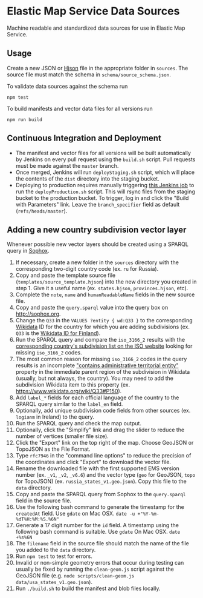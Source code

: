 # Elastic Map Service Data Sources

Machine readable and standardized data sources for use in Elastic Map Service.

## Usage

Create a new JSON or [Hjson](http://hjson.org) file in the appropriate folder in `sources`. The source file must match the schema in `schema/source_schema.json`.

To validate data sources against the schema run

```node
npm test
```

To build manifests and vector data files for all versions run

```node
npm run build
```

## Continuous Integration and Deployment

- The manifest and vector files for all versions will be built automatically by Jenkins on every pull request using the `build.sh` script. Pull requests must be made against the `master` branch. 
- Once merged, Jenkins will run `deployStaging.sh` script, which will place the contents of the `dist` directory into the staging bucket.
- Deploying to production requires manually triggering [this Jenkins job](https://kibana-ci.elastic.co/job/elastic+ems-file-service+deploy/) to run the `deployProduction.sh` script. This will rsync files from the staging bucket to the production bucket. To trigger, log in and click the "Build with Parameters" link. Leave the `branch_specifier` field as default (`refs/heads/master`).

## Adding a new country subdivision vector layer

Whenever possible new vector layers should be created using a SPARQL query in [Sophox](http://sophox.org). 

1. If necessary, create a new folder in the `sources` directory with the corresponding two-digit country code (ex. `ru` for Russia).
2. Copy and paste the template source file (`templates/source_template.hjson`) into the new directory you created in step 1. Give it a useful name (ex. `states.hjson`, `provinces.hjson`, etc).
3. Complete the `note`, `name` and `humanReadableName` fields in the new source file.
4. Copy and paste the `query.sparql` value into the query box on http://sophox.org. 
5. Change the `Q33` in the `VALUES ?entity { wd:Q33 }` to the corresponding [Wikidata](https://www.wikidata.org) ID for the country for which you are adding subdivisions (ex. `Q33` is the [Wikidata ID for Finland](https://www.wikidata.org/wiki/Q33)).
6. Run the SPARQL query and compare the `iso_3166_2` results with the [corresponding country's subdivision list on the ISO website](https://www.iso.org/obp/ui/#search) looking for missing `iso_3166_2` codes.
7. The most common reason for missing `iso_3166_2` codes in the query results is an incomplete ["contains administrative territorial entity"](https://www.wikidata.org/wiki/Property:P150) property in the immediate parent region of the subdivision in Wikidata (usually, but not always, the country). You may need to add the subdivision Wikidata item to this property (ex. https://www.wikidata.org/wiki/Q33#P150).
8. Add `label_*` fields for each official language of the country to the SPARQL query similar to the `label_en` field.
9. Optionally, add unique subdivision code fields from other sources (ex. `logianm` in Ireland) to the query.
10. Run the SPARQL query and check the map output.
11. Optionally, click the "Simplify" link and drag the slider to reduce the number of vertices (smaller file size). 
12. Click the "Export" link on the top right of the map. Choose GeoJSON or TopoJSON as the File Format. 
13. Type `rfc7946` in the "command line options" to reduce the precision of the coordinates and click "Export" to download the vector file.
14. Rename the downloaded file with the first supported EMS version number (ex. `_v1`, `_v2`, `_v6.6`) and the vector type (`geo` for GeoJSON, `topo` for TopoJSON) (ex. `russia_states_v1.geo.json`). Copy this file to the `data` directory. 
15. Copy and paste the SPARQL query from Sophox to the `query.sparql` field in the source file.
16. Use the following bash command to generate the timestamp for the `createdAt` field. Use `gdate` on Mac OSX.
`date -u +"%Y-%m-%dT%H:%M:%S.%6N"`
17. Generate a 17 digit number for the `id` field. A timestamp using the following bash command is suitable. Use `gdate` On Mac OSX. 
`date +%s%6N` 
18. The `filename` field in the source file should match the name of the file you added to the `data` directory.
19. Run `npm test` to test for errors.
20. Invalid or non-simple geometry errors that occur during testing can usually be fixed by running the `clean-geom.js` script against the GeoJSON file (e.g. `node scripts/clean-geom.js data/usa_states_v1.geo.json`).
21. Run `./build.sh` to build the manifest and blob files locally.
